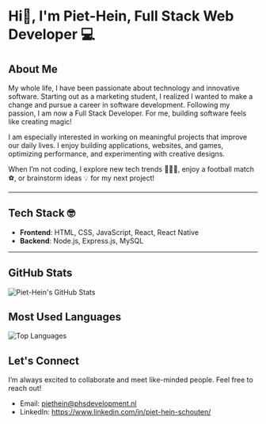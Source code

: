 # Hi👋, I'm Piet-Hein, Full Stack Web Developer 💻  


## About Me  


My whole life, I have been passionate about technology and innovative software. Starting out as a marketing student, I realized I wanted to make a change and pursue a career in software development. Following my passion, I am now a Full Stack Developer. For me, building software feels like creating magic!

I am especially interested in working on meaningful projects that improve our daily lives. I enjoy building applications, websites, and games, optimizing performance, and experimenting with creative designs.

When I’m not coding, I explore new tech trends 🧑🏻‍💻, enjoy a football match ⚽️, or brainstorm ideas 💡 for my next project!  

---

## Tech Stack 🤓

- **Frontend**: HTML, CSS, JavaScript, React, React Native
- **Backend**: Node.js, Express.js, MySQL  

---

## GitHub Stats  

![Piet-Hein's GitHub Stats](https://github-readme-stats.vercel.app/api?username=phsworks&show_icons=true&theme=radical)  

## Most Used Languages  

![Top Languages](https://github-readme-stats.vercel.app/api/top-langs/?username=phsworks&layout=compact&theme=radical)  


## Let's Connect  

I’m always excited to collaborate and meet like-minded people. Feel free to reach out!  

- Email: piethein@phsdevelopment.nl  
- LinkedIn: https://www.linkedin.com/in/piet-hein-schouten/
